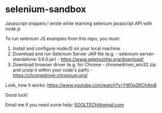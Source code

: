 # selenium-sandbox
Javascript snippets I wrote while learning selenium javascript API with node.js

To run selenium JS examples from this repo, you must:

1) Install and configure nodeJS on your local machine
2) Download and run Selenium Server JAR file (e.g. - selenium-server-standalone-3.6.0.jar) - https://www.seleniumhq.org/download/
3) Download browser driver (e.g. for Chrome - chromedriver_win32.zip and unzip it within your code's path) - https://chromedriver.chromium.org/

Look, how it works: https://www.youtube.com/watch?v=YW0q2KCh4m8

Good luck!

Email me if you need some help: SOOLTECH@gmail.com

